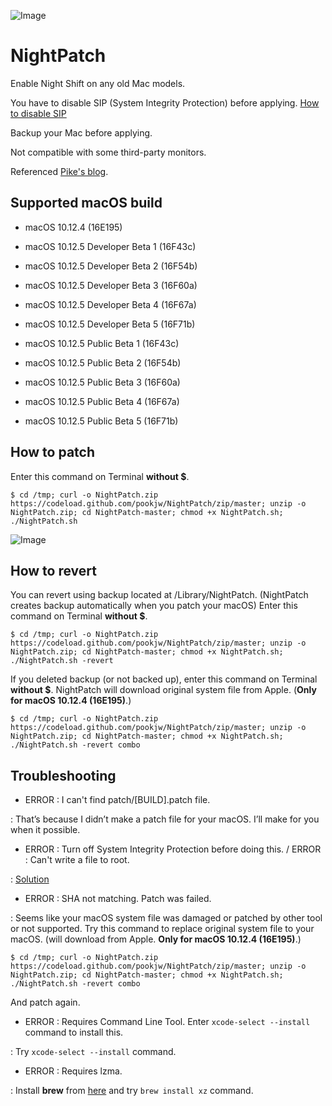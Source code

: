 ![Image](https://farm5.staticflickr.com/4190/34470110995_dd069e64ce_o.png)

# NightPatch

Enable Night Shift on any old Mac models.

You have to disable SIP (System Integrity Protection) before applying. [How to disable SIP](http://apple.stackexchange.com/a/209530)

Backup your Mac before applying.

Not compatible with some third-party monitors.

Referenced [Pike's blog](https://pikeralpha.wordpress.com/2017/01/30/4398/).

## Supported macOS build

- macOS 10.12.4 (16E195)

- macOS 10.12.5 Developer Beta 1 (16F43c)

- macOS 10.12.5 Developer Beta 2 (16F54b)

- macOS 10.12.5 Developer Beta 3 (16F60a)

- macOS 10.12.5 Developer Beta 4 (16F67a)

- macOS 10.12.5 Developer Beta 5 (16F71b)

- macOS 10.12.5 Public Beta 1 (16F43c)

- macOS 10.12.5 Public Beta 2 (16F54b)

- macOS 10.12.5 Public Beta 3 (16F60a)

- macOS 10.12.5 Public Beta 4 (16F67a)

- macOS 10.12.5 Public Beta 5 (16F71b)

## How to patch

Enter this command on Terminal **without $**.

`$ cd /tmp; curl -o NightPatch.zip https://codeload.github.com/pookjw/NightPatch/zip/master; unzip -o NightPatch.zip; cd NightPatch-master; chmod +x NightPatch.sh; ./NightPatch.sh`

![Image](https://dl.dropboxusercontent.com/content_link/fAB4O5KbalVAswmrlI1VYELfND5ra8tfBP531abDCgJ59u6TEhat6EnJbK0VD3m5/file?dl=1)

## How to revert

You can revert using backup located at /Library/NightPatch. (NightPatch creates backup automatically when you patch your macOS) Enter this command on Terminal **without $**.

`$ cd /tmp; curl -o NightPatch.zip https://codeload.github.com/pookjw/NightPatch/zip/master; unzip -o NightPatch.zip; cd NightPatch-master; chmod +x NightPatch.sh; ./NightPatch.sh -revert`

If you deleted backup (or not backed up), enter this command on Terminal **without $**. NightPatch will download original system file from Apple. (**Only for macOS 10.12.4 (16E195)**.)

`$ cd /tmp; curl -o NightPatch.zip https://codeload.github.com/pookjw/NightPatch/zip/master; unzip -o NightPatch.zip; cd NightPatch-master; chmod +x NightPatch.sh; ./NightPatch.sh -revert combo`

## Troubleshooting

- ERROR : I can't find patch/[BUILD].patch file.

: That’s because I didn’t make a patch file for your macOS. I’ll make for you when it possible.

- ERROR : Turn off System Integrity Protection before doing this. / ERROR : Can't write a file to root.

: [Solution](http://apple.stackexchange.com/a/209530)

- ERROR : SHA not matching. Patch was failed.

: Seems like your macOS system file was damaged or patched by other tool or not supported. Try this command to replace original system file to your macOS. (will download from Apple. **Only for macOS 10.12.4 (16E195)**.)

`$ cd /tmp; curl -o NightPatch.zip https://codeload.github.com/pookjw/NightPatch/zip/master; unzip -o NightPatch.zip; cd NightPatch-master; chmod +x NightPatch.sh; ./NightPatch.sh -revert combo`

And patch again.

- ERROR : Requires Command Line Tool. Enter `xcode-select --install` command to install this.

: Try `xcode-select --install` command.

- ERROR : Requires lzma.

: Install **brew** from [here](https://brew.sh) and try `brew install xz` command.
